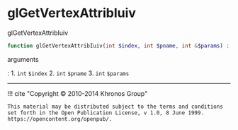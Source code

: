 # glGetVertexAttribIuiv
glGetVertexAttribIuiv

```php
function glGetVertexAttribIuiv(int $index, int $pname, int &$params) : void
```

arguments

:    1. `int` `$index` 
    2. `int` `$pname` 
    3. `int` `$params` 

---
     

!!! cite "Copyright © 2010-2014 Khronos Group"

    This material may be distributed subject to the terms and conditions set forth in the Open Publication License, v 1.0, 8 June 1999. https://opencontent.org/openpub/.